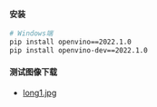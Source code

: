 #### 安装
```bash
# Windows端
pip install openvino==2022.1.0
pip install openvino-dev==2022.1.0
```

#### 测试图像下载
- [long1.jpg](https://drive.google.com/file/d/1iJcGvOVIdUlyOS52bBdvO8uzx8QORo5M/view?usp=sharing)
